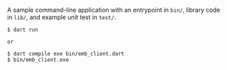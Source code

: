 A sample command-line application with an entrypoint in `bin/`, library code
in `lib/`, and example unit test in `test/`.

~~~
$ dart run

or 

$ dart compile exe bin/emb_client.dart
$ bin/emb_client.exe
~~~
